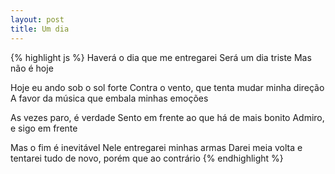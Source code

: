 ```yaml
---
layout: post
title: Um dia
---
```


{% highlight js %}
Haverá o dia que me entregarei
Será um dia triste
Mas não é hoje

Hoje eu ando sob o sol forte
Contra o vento, que tenta mudar minha direção
A favor da música que embala minhas emoções

As vezes paro, é verdade
Sento em frente ao que há de mais bonito
Admiro, e sigo em frente

Mas o fim é inevitável
Nele entregarei minhas armas
Darei meia volta e tentarei tudo de novo, porém que ao contrário
{% endhighlight %}
